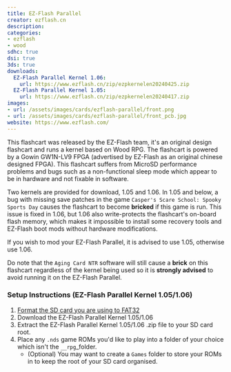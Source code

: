 ```yaml
---
title: EZ-Flash Parallel
creator: ezflash.cn
description:
categories:
- ezflash
- wood
sdhc: true
dsi: true
3ds: true
downloads:
  EZ-Flash Parallel Kernel 1.06:
    url: https://www.ezflash.cn/zip/ezpkernelen20240425.zip
  EZ-Flash Parallel Kernel 1.05:
    url: https://www.ezflash.cn/zip/ezpkernelen20240417.zip
images:
- url: /assets/images/cards/ezflash-parallel/front.png
- url: /assets/images/cards/ezflash-parallel/front_pcb.jpg
website: https://www.ezflash.com/
---
```


This flashcart was released by the EZ-Flash team, it's an original design flashcart and runs a kernel based on Wood RPG. The flashcart is powered by a Gowin GW1N-LV9 FPGA (advertised by EZ-Flash as an original chinese designed FPGA). This flashcart suffers from MicroSD performance problems and bugs such as a non-functional sleep mode which appear to be in hardware and not fixable in software.

Two kernels are provided for download, 1.05 and 1.06. In 1.05 and below, a bug with missing save patches in the game `Casper's Scare School: Spooky Sports Day` causes the flashcart to become **bricked** if this game is run. This issue is fixed in 1.06, but 1.06 also write-protects the flashcart's on-board flash memory, which makes it impossible to install some recovery tools and EZ-Flash boot mods without hardware modifications.

If you wish to mod your EZ-Flash Parallel, it is advised to use 1.05, otherwise use 1.06.

Do note that the `Aging Card NTR` software will still cause a **brick** on this flashcart regardless of the kernel being used so it is **strongly advised** to avoid running it on the EZ-Flash Parallel.


### Setup Instructions (EZ-Flash Parallel Kernel 1.05/1.06)
1. [Format the SD card you are using to FAT32](https://wiki.hacks.guide/wiki/Formatting_an_SD_card)
1. Download the EZ-Flash Parallel Kernel 1.05/1.06
1. Extract the EZ-Flash Parallel Kernel 1.05/1.06 .zip file to your SD card root.
1. Place any `.nds` game ROMs you'd like to play into a folder of your choice which isn't the `__rpg`_folder.
    - (Optional) You may want to create a `Games` folder to store your ROMs in to keep the root of your SD card organised.